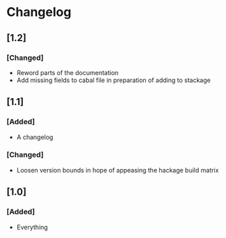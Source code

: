 # Changelog

## [1.2]
### [Changed]
- Reword parts of the documentation
- Add missing fields to cabal file in preparation of adding to stackage

## [1.1]
### [Added]
- A changelog
### [Changed]
- Loosen version bounds in hope of appeasing the hackage build matrix

## [1.0]

### [Added]
- Everything
